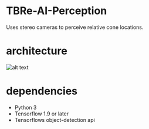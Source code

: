 # TBRe-AI-Perception
Uses stereo cameras to perceive relative cone locations.

# architecture
![alt text](https://github.com/Joe-Withers/TBRe-AI-Perception/architecture.PNG)

# dependencies
* Python 3
* Tensorflow 1.9 or later
* Tensorflows object-detection api

